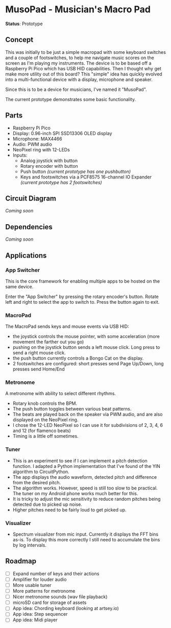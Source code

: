 # MusoPad - Musician's Macro Pad

**Status**: Prototype

## Concept

This was initially to be just a simple macropad with some keyboard switches and a couple of footswitches, to help me navigate music scores on the screen as I'm playing my instruments. The device is to be based off a Raspberry Pi Pico which has USB HID capabilities. Then I thought why get make more utility out of this board? This "simple" idea has quickly evolved into a multi-functional device with a display, microphone and speaker.

Since this is to be a device for musicians, I've named it "MusoPad".

The current prototype demonstrates some basic functionality.

## Parts

- Raspberry Pi Pico
- Display: 0.96-inch SPI SSD13306 OLED display
- Microphone: MAX4466
- Audio: PWM audio
- NeoPixel ring with 12-LEDs
- Inputs:
  - Analog joystick with button
  - Rotary encoder with button
  - Push button *(current prototype has one pushbutton)*
  - Keys and footswitches via a PCF8575 16-channel IO Expander *(current prototype has 2 footswitches)*

## Circuit Diagram

*Coming soon*

## Dependencies

*Coming soon*

## Applications

### App Switcher

This is the core framework for enabling multiple apps to be hosted on the same device.

Enter the "App Switcher" by pressing the rotary encoder's button. Rotate left and right to select the app to switch to. Press the button again to exit.

### MacroPad

The MacroPad sends keys and mouse events via USB HID:

- the joystick controls the mouse pointer, with some acceleration (more movement the farther out you go)
- pushing on the joystick button sends a left mouse click. Long press to send a right mouse click.
- the push button currently controls a Bongo Cat on the display.
- 2 footswitches are configured: short presses send Page Up/Down, long presses send Home/End

### Metronome

A metronome with ability to select different rhythms.

- Rotary knob controls the BPM.
- The push button toggles between various beat patterns.
- The beats are played back on the speaker via PWM audio, and are also displayed on the NeoPixel ring.
- I chose the 12-LED NeoPixel so I can use it for subdivisions of 2, 3, 4, 6 and 12 (for flamenco beats)
- Timing is a little off sometimes.

### Tuner

- This is an experiment to see if I can implement a pitch detection function. I adapted a Python implementation that I've found of the YIN algorithm to CircuitPython.
- The app displays the audio waveform, detected pitch and difference from the desired pitch.
- The algorithm works. However, speed is still too slow to be practical. The tuner on my Android phone works much better for this.
- It is tricky to adjust the mic sensitivity to reduce random pitches being detected due to picked up noise.
- Higher pitches need to be fairly loud to get picked up.

### Visualizer

- Spectrum visualizer from mic input. Currently it displays the FFT bins as-is. To display this more correctly I still need to accumulate the bins by log intervals.


## Roadmap

- [ ] Expand number of keys and their actions
- [ ] Amplifier for louder audio
- [ ] More usable tuner
- [ ] More patterns for metronome
- [ ] Nicer metronome sounds (wav file playback)
- [ ] microSD card for storage of assets
- [ ] App idea: Chording keyboard (looking at artsey.io)
- [ ] App idea: Step sequencer
- [ ] App idea: Midi player
